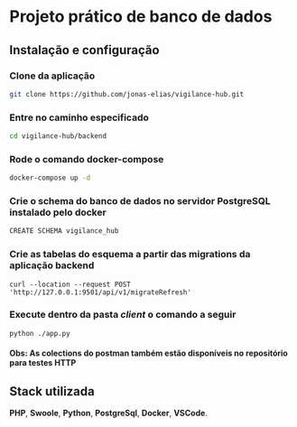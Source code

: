 # Projeto prático de banco de dados


## Instalação e configuração

### Clone da aplicação
```bash
git clone https://github.com/jonas-elias/vigilance-hub.git
```

### Entre no caminho especificado
```bash
cd vigilance-hub/backend
```

### Rode o comando docker-compose
```bash
docker-compose up -d
```

### Crie o schema do banco de dados no servidor PostgreSQL instalado pelo docker
```bash
CREATE SCHEMA vigilance_hub
```

### Crie as tabelas do esquema a partir das migrations da aplicação backend
```
curl --location --request POST 'http://127.0.0.1:9501/api/v1/migrateRefresh'
```


### Execute dentro da pasta _client_ o comando a seguir
```
python ./app.py
```

#### Obs: As colections do postman também estão disponíveis no repositório para testes HTTP

## Stack utilizada

**PHP**, **Swoole**, **Python**, **PostgreSql**, **Docker**, **VSCode**.

